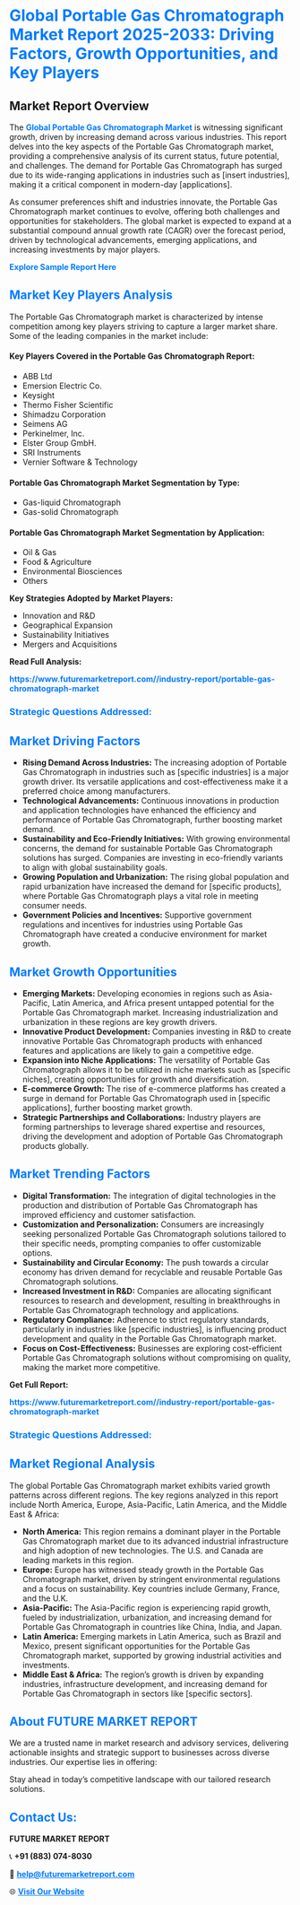 <h1 style="color: #007BFF;">Global Portable Gas Chromatograph Market Report 2025-2033: Driving Factors, Growth Opportunities, and Key Players</h1>

<section id="overview">
<h2>Market Report Overview</h2>
<p>The <a href="https://www.futuremarketreport.com//industry-report/portable-gas-chromatograph-market" style="color: #007BFF; text-decoration: none;"><strong>Global Portable Gas Chromatograph Market</strong></a> is witnessing significant growth, driven by increasing demand across various industries. This report delves into the key aspects of the Portable Gas Chromatograph market, providing a comprehensive analysis of its current status, future potential, and challenges. The demand for Portable Gas Chromatograph has surged due to its wide-ranging applications in industries such as [insert industries], making it a critical component in modern-day [applications].</p>
<p>As consumer preferences shift and industries innovate, the Portable Gas Chromatograph market continues to evolve, offering both challenges and opportunities for stakeholders. The global market is expected to expand at a substantial compound annual growth rate (CAGR) over the forecast period, driven by technological advancements, emerging applications, and increasing investments by major players.</p>
</section>

<section id="overview">
<p><a href="https://www.futuremarketreport.com//request-sample/reportId=57809" style="color: #007BFF; text-decoration: none;"><strong>Explore Sample Report Here</strong></a></p>
</section>

<section id="key-players">
<h2 style="color: #007BFF;">Market Key Players Analysis</h2>
<p>The Portable Gas Chromatograph market is characterized by intense competition among key players striving to capture a larger market share. Some of the leading companies in the market include:</p>
<h4>Key Players Covered in the Portable Gas Chromatograph Report:</h4>
<ul><li>ABB Ltd</li><li>Emersion Electric Co.</li><li>Keysight</li><li>Thermo Fisher Scientific</li><li>Shimadzu Corporation</li><li>Seimens AG</li><li>Perkinelmer, Inc.</li><li>Elster Group GmbH.</li><li>SRI Instruments</li><li>Vernier Software &amp; Technology</li></ul>
<h4>Portable Gas Chromatograph Market Segmentation by Type:</h4>
<ul><li>Gas-liquid Chromatograph</li><li>Gas-solid Chromatograph</li></ul>

<h4>Portable Gas Chromatograph Market Segmentation by Application:</h4>
<ul><li>Oil &amp; Gas</li><li>Food &amp; Agriculture</li><li>Environmental Biosciences</li><li>Others</li></ul>
<p><strong>Key Strategies Adopted by Market Players:</strong></p>
<ul>
<li>Innovation and R&D</li>
<li>Geographical Expansion</li>
<li>Sustainability Initiatives</li>
<li>Mergers and Acquisitions</li>
</ul>
</section>

<section>
<p><strong>Read Full Analysis: </strong></p><a href="https://www.futuremarketreport.com//industry-report/portable-gas-chromatograph-market" style="color: #007BFF; text-decoration: none;"><strong>https://www.futuremarketreport.com//industry-report/portable-gas-chromatograph-market</strong></a>
<h3 style="color: #007BFF;">Strategic Questions Addressed:</h3>
</section>

<section id="driving-factors">
<h2 style="color: #007BFF;">Market Driving Factors</h2>
<ul>
<li><strong>Rising Demand Across Industries:</strong> The increasing adoption of Portable Gas Chromatograph in industries such as [specific industries] is a major growth driver. Its versatile applications and cost-effectiveness make it a preferred choice among manufacturers.</li>
<li><strong>Technological Advancements:</strong> Continuous innovations in production and application technologies have enhanced the efficiency and performance of Portable Gas Chromatograph, further boosting market demand.</li>
<li><strong>Sustainability and Eco-Friendly Initiatives:</strong> With growing environmental concerns, the demand for sustainable Portable Gas Chromatograph solutions has surged. Companies are investing in eco-friendly variants to align with global sustainability goals.</li>
<li><strong>Growing Population and Urbanization:</strong> The rising global population and rapid urbanization have increased the demand for [specific products], where Portable Gas Chromatograph plays a vital role in meeting consumer needs.</li>
<li><strong>Government Policies and Incentives:</strong> Supportive government regulations and incentives for industries using Portable Gas Chromatograph have created a conducive environment for market growth.</li>
</ul>
</section>

<section id="growth-opportunities">
<h2 style="color: #007BFF;">Market Growth Opportunities</h2>
<ul>
<li><strong>Emerging Markets:</strong> Developing economies in regions such as Asia-Pacific, Latin America, and Africa present untapped potential for the Portable Gas Chromatograph market. Increasing industrialization and urbanization in these regions are key growth drivers.</li>
<li><strong>Innovative Product Development:</strong> Companies investing in R&D to create innovative Portable Gas Chromatograph products with enhanced features and applications are likely to gain a competitive edge.</li>
<li><strong>Expansion into Niche Applications:</strong> The versatility of Portable Gas Chromatograph allows it to be utilized in niche markets such as [specific niches], creating opportunities for growth and diversification.</li>
<li><strong>E-commerce Growth:</strong> The rise of e-commerce platforms has created a surge in demand for Portable Gas Chromatograph used in [specific applications], further boosting market growth.</li>
<li><strong>Strategic Partnerships and Collaborations:</strong> Industry players are forming partnerships to leverage shared expertise and resources, driving the development and adoption of Portable Gas Chromatograph products globally.</li>
</ul>
</section>

<section id="trending-factors">
<h2 style="color: #007BFF;">Market Trending Factors</h2>
<ul>
<li><strong>Digital Transformation:</strong> The integration of digital technologies in the production and distribution of Portable Gas Chromatograph has improved efficiency and customer satisfaction.</li>
<li><strong>Customization and Personalization:</strong> Consumers are increasingly seeking personalized Portable Gas Chromatograph solutions tailored to their specific needs, prompting companies to offer customizable options.</li>
<li><strong>Sustainability and Circular Economy:</strong> The push towards a circular economy has driven demand for recyclable and reusable Portable Gas Chromatograph solutions.</li>
<li><strong>Increased Investment in R&D:</strong> Companies are allocating significant resources to research and development, resulting in breakthroughs in Portable Gas Chromatograph technology and applications.</li>
<li><strong>Regulatory Compliance:</strong> Adherence to strict regulatory standards, particularly in industries like [specific industries], is influencing product development and quality in the Portable Gas Chromatograph market.</li>
<li><strong>Focus on Cost-Effectiveness:</strong> Businesses are exploring cost-efficient Portable Gas Chromatograph solutions without compromising on quality, making the market more competitive.</li>
</ul>
</section>

<section>
<p><strong>Get Full Report: </strong></p><a href="https://www.futuremarketreport.com//industry-report/portable-gas-chromatograph-market" style="color: #007BFF; text-decoration: none;"><strong>https://www.futuremarketreport.com//industry-report/portable-gas-chromatograph-market</strong></a>
<h3 style="color: #007BFF;">Strategic Questions Addressed:</h3>
</section>


<section id="regional-analysis">
<h2 style="color: #007BFF;">Market Regional Analysis</h2>
<p>The global Portable Gas Chromatograph market exhibits varied growth patterns across different regions. The key regions analyzed in this report include North America, Europe, Asia-Pacific, Latin America, and the Middle East & Africa:</p>
<ul>
<li><strong>North America:</strong> This region remains a dominant player in the Portable Gas Chromatograph market due to its advanced industrial infrastructure and high adoption of new technologies. The U.S. and Canada are leading markets in this region.</li>
<li><strong>Europe:</strong> Europe has witnessed steady growth in the Portable Gas Chromatograph market, driven by stringent environmental regulations and a focus on sustainability. Key countries include Germany, France, and the U.K.</li>
<li><strong>Asia-Pacific:</strong> The Asia-Pacific region is experiencing rapid growth, fueled by industrialization, urbanization, and increasing demand for Portable Gas Chromatograph in countries like China, India, and Japan.</li>
<li><strong>Latin America:</strong> Emerging markets in Latin America, such as Brazil and Mexico, present significant opportunities for the Portable Gas Chromatograph market, supported by growing industrial activities and investments.</li>
<li><strong>Middle East & Africa:</strong> The region’s growth is driven by expanding industries, infrastructure development, and increasing demand for Portable Gas Chromatograph in sectors like [specific sectors].</li>
</ul>
</section>

<footer>
<h2 style="color: #007BFF;">About FUTURE MARKET REPORT</h2>
<p>We are a trusted name in market research and advisory services, delivering actionable insights and strategic support to businesses across diverse industries. Our expertise lies in offering:</p>

<p>Stay ahead in today’s competitive landscape with our tailored research solutions.</p>

<h2 style="color: #007BFF;">Contact Us:</h2>
<p><strong>FUTURE MARKET REPORT</strong></p>
<p>📞 <strong>+91 (883) 074-8030</strong></p>
<p>📧 <strong><a href="mailto:help@futuremarketreport.com" style="color: #007BFF;">help@futuremarketreport.com</a></strong></p>
<p>🌐 <strong><a href="https://www.futuremarketreport.com/" style="color: #007BFF;">Visit Our Website</a></strong></p>
</footer>